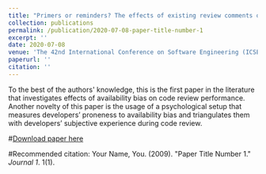 ```yaml
---
title: "Primers or reminders? The effects of existing review comments on code review"
collection: publications
permalink: /publication/2020-07-08-paper-title-number-1
excerpt: ''
date: 2020-07-08
venue: 'The 42nd International Conference on Software Engineering (ICSE)'
paperurl: ''
citation: ''
---
```

To the best of the authors' knowledge, this is the first paper in the literature that investigates effects of availability bias on code review performance. Another novelty of this paper is the usage of a psychological setup that measures developers’ proneness to availability bias and triangulates them with developers’ subjective experience during code review. 


#[Download paper here](http://academicpages.github.io/files/paper1.pdf)

#Recommended citation: Your Name, You. (2009). "Paper Title Number 1." <i>Journal 1</i>. 1(1).
